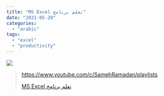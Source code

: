 ```yaml
---
title: "MS Excel تعلم برنامج"
date: "2021-05-20"
categories: 
  - "arabic"
tags: 
  - "excel"
  - "productivity"
---
```


![](https://yt3.ggpht.com/ytc/AAUvwniyJ_JJVzI80SIflAUmKDnLjtJbnSBfxeVHIu3J=s176-c-k-c0x00ffffff-no-rj)

> https://www.youtube.com/c/SamehRamadan/playlists
> 
> [MS Excel تعلم برنامج](https://www.youtube.com/c/SamehRamadan/playlists)
